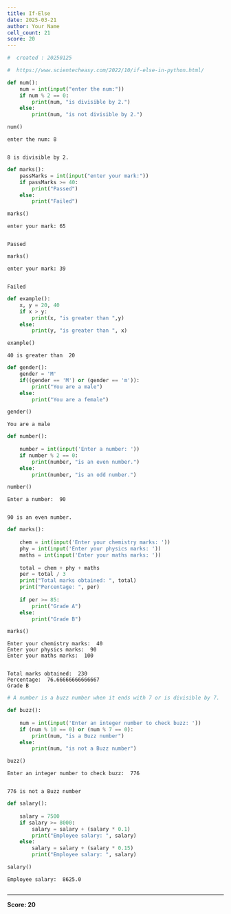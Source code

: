 ```yaml
---
title: If-Else
date: 2025-03-21
author: Your Name
cell_count: 21
score: 20
---
```


```python
#  created : 20250125
```


```python
#  https://www.scientecheasy.com/2022/10/if-else-in-python.html/
```


```python
def num():
    num = int(input("enter the num:"))
    if num % 2 == 0:
        print(num, "is divisible by 2.")
    else:
        print(num, "is not divisible by 2.")
```


```python
num()
```

    enter the num: 8


    8 is divisible by 2.



```python
def marks():
    passMarks = int(input("enter your mark:"))
    if passMarks >= 40:
        print("Passed")
    else:
        print("Failed")
```


```python
marks()
```

    enter your mark: 65


    Passed



```python
marks()
```

    enter your mark: 39


    Failed



```python
def example():
    x, y = 20, 40
    if x > y:
        print(x, "is greater than ",y)
    else:
        print(y, "is greater than ", x)
```


```python
example()
```

    40 is greater than  20



```python
def gender():
    gender = 'M'
    if((gender == 'M') or (gender == 'm')):
        print("You are a male")
    else:
        print("You are a female")
```


```python
gender()
```

    You are a male



```python
def number():
    
    number = int(input('Enter a number: '))
    if number % 2 == 0:
        print(number, "is an even number.")
    else:
        print(number, "is an odd number.")
```


```python
number()
```

    Enter a number:  90


    90 is an even number.



```python
def marks():
    
    chem = int(input('Enter your chemistry marks: '))
    phy = int(input('Enter your physics marks: '))
    maths = int(input('Enter your maths marks: '))
    
    total = chem + phy + maths
    per = total / 3
    print("Total marks obtained: ", total)
    print("Percentage: ", per)
    
    if per >= 85:
        print("Grade A")
    else:
        print("Grade B")
```


```python
marks()
```

    Enter your chemistry marks:  40
    Enter your physics marks:  90
    Enter your maths marks:  100


    Total marks obtained:  230
    Percentage:  76.66666666666667
    Grade B



```python
# A number is a buzz number when it ends with 7 or is divisible by 7.

```


```python
def buzz():
        
    num = int(input('Enter an integer number to check buzz: '))
    if (num % 10 == 0) or (num % 7 == 0):
        print(num, "is a Buzz number")
    else:
        print(num, "is not a Buzz number")
```


```python
buzz()
```

    Enter an integer number to check buzz:  776


    776 is not a Buzz number



```python
def salary():
        
    salary = 7500
    if salary >= 8000:
        salary = salary + (salary * 0.1)
        print("Employee salary: ", salary)
    else:
        salary = salary + (salary * 0.15)
        print("Employee salary: ", salary)
```


```python
salary()
```

    Employee salary:  8625.0



```python

```


---
**Score: 20**